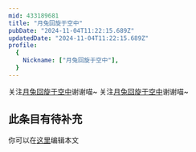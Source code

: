 ```yaml
---
mid: 433189681
title: "月兔回旋于空中"
pubDate: "2024-11-04T11:22:15.689Z"
updatedDate: "2024-11-04T11:22:15.689Z"
profile:
  {
    Nickname: ["月兔回旋于空中"],
  }
---
```


关注[月兔回旋于空中](https://space.bilibili.com/433189681)谢谢喵~ 关注[月兔回旋于空中](https://space.bilibili.com/433189681)谢谢喵~

## 此条目有待补充
你可以在[这里](https://github.com/Yuhanawa/VTuber.ICU-Content/edit/master/v/月兔回旋于空中/index.md)编辑本文
